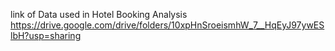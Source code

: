 link of Data used in Hotel Booking Analysis
https://drive.google.com/drive/folders/10xpHnSroeismhW_7__HqEyJ97ywESlbH?usp=sharing
